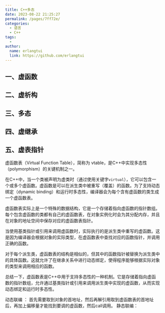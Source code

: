 ```yaml
---
title: C++多态
date: 2023-08-22 21:25:27
permalink: /pages/7ff72e/
categories:
  - 语言
  - C++
tags:
  - 
author: 
  name: erlangtui
  link: https://github.com/erlangtui
---
```


## 一、虚函数

## 二、虚析构

## 三、多态

## 四、虚继承

## 五、虚表指针

虚函数表（Virtual Function Table），简称为 vtable，是C++中实现多态性（polymorphism）的关键机制之一。

在C++中，当一个类被声明为虚类时（通过使用关键字`virtual`），它可以包含一个或多个虚函数。虚函数是可以在派生类中被重写（覆盖）的函数。为了支持动态绑定（dynamic binding）和运行时多态性，编译器会为每个含有虚函数的类生成一个虚函数表。

虚函数表实际上是一个特殊的数据结构，它是一个存储着指向虚函数的指针数组。每个包含虚函数的类都有自己的虚函数表，在对象实例化时会为其分配内存，并且在对象的地址空间中保存对应的虚函数表指针。

当使用基类指针或引用来调用虚函数时，实际执行的是派生类中重写的虚函数。这是因为编译器会根据对象的实际类型，在虚函数表中查找对应的函数指针，并调用正确的函数。

对于每个派生类，虚函数表的结构是相似的，但其中的函数指针被替换为派生类中的具体函数。这就允许了在继承关系中进行动态绑定，使得程序能够根据实际对象的类型来调用相应的函数。

总结一下，虚函数表是C++中用于支持多态性的一种机制。它是存储着指向虚函数的指针数组，允许通过基类指针或引用来调用派生类中实现的虚函数，从而实现动态绑定和运行时多态性。

动态联编 ： 首先需要取到对象的首地址，然后再解引用取到虚函数表的首地址后，再加上偏移量才能找到要调的虚函数，然后call调用。
静态联编：